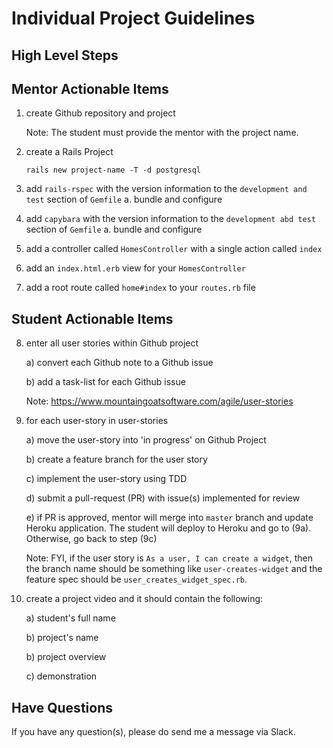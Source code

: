 # Individual Project Guidelines

## High Level Steps

## Mentor Actionable Items

1. create Github repository and project

   Note: The student must provide the mentor with the project name.

2. create a Rails Project

   ```text
   rails new project-name -T -d postgresql
   ```

3. add `rails-rspec` with the version information to the `development and test` section of `Gemfile`
   a. bundle and configure

4. add `capybara` with the version information to the `development abd test` section of `Gemfile`
   a. bundle and configure

5. add a controller called `HomesController` with a single action called `index`

6. add an `index.html.erb` view for your `HomesController`

7. add a root route called `home#index` to your `routes.rb` file

## Student Actionable Items

8. enter all user stories within Github project

   a) convert each Github note to a Github issue
   
   b) add a task-list for each Github issue

   Note: https://www.mountaingoatsoftware.com/agile/user-stories

9. for each user-story in user-stories

   a) move the user-story into 'in progress' on Github Project
   
   b) create a feature branch for the user story
   
   c) implement the user-story using TDD
   
   d) submit a pull-request (PR) with issue(s) implemented for review
   
   e) if PR is approved, mentor will merge into `master` branch and update Heroku application. The student will deploy to Heroku and go to (9a). Otherwise, go back to step (9c)

   Note: FYI, if the user story is `As a user, I can create a widget`, then the branch name should be something like `user-creates-widget` and the feature spec should be `user_creates_widget_spec.rb`.

10. create a project video and it should contain the following:

    a) student's full name
    
    b) project's name
    
    b) project overview
    
    c) demonstration

## Have Questions

If you have any question(s), please do send me a message via Slack.
